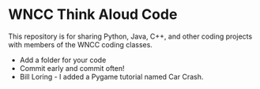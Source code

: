 # WNCC Think Aloud Code
This repository is for sharing Python, Java, C++, and other coding projects with members of the WNCC coding classes. 
- Add a folder for your code
- Commit early and commit often!
- Bill Loring - I added a Pygame tutorial named Car Crash. 


